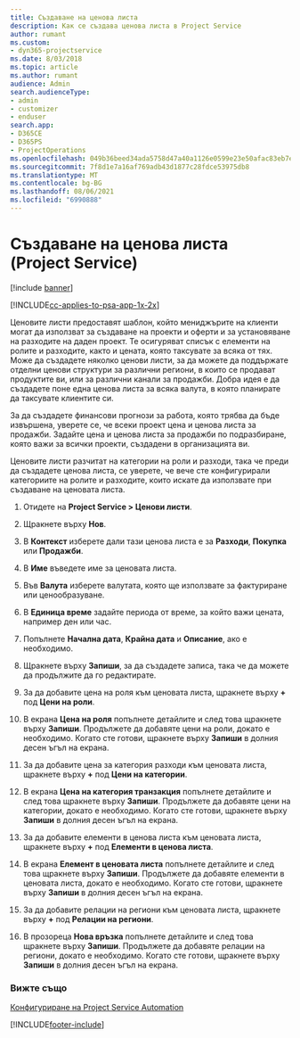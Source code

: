 ```yaml
---
title: Създаване на ценова листа
description: Как се създава ценова листа в Project Service
author: rumant
ms.custom:
- dyn365-projectservice
ms.date: 8/03/2018
ms.topic: article
ms.author: rumant
audience: Admin
search.audienceType:
- admin
- customizer
- enduser
search.app:
- D365CE
- D365PS
- ProjectOperations
ms.openlocfilehash: 049b36beed34ada5758d47a40a1126e0599e23e50afac83eb7ef0e37daaaaa65
ms.sourcegitcommit: 7f8d1e7a16af769adb43d1877c28fdce53975db8
ms.translationtype: MT
ms.contentlocale: bg-BG
ms.lasthandoff: 08/06/2021
ms.locfileid: "6990888"
---
```

# <a name="create-a-price-list-project-service"></a>Създаване на ценова листа (Project Service)

[!include [banner](../includes/psa-now-project-operations.md)]

[!INCLUDE[cc-applies-to-psa-app-1x-2x](../includes/cc-applies-to-psa-app-1x-2x.md)]

Ценовите листи предоставят шаблон, който мениджърите на клиенти могат да използват за създаване на проекти и оферти и за установяване на разходите на даден проект. Те осигуряват списък с елементи на ролите и разходите, както и цената, която таксувате за всяка от тях. Може да създадете няколко ценови листи, за да можете да поддържате отделни ценови структури за различни региони, в които се продават продуктите ви, или за различни канали за продажби. Добра идея е да създадете поне една ценова листа за всяка валута, в която планирате да таксувате клиентите си.  
  
За да създадете финансови прогнози за работа, която трябва да бъде извършена, уверете се, че всеки проект цена и ценова листа за продажби. Задайте цена и ценова листа за продажби по подразбиране, която важи за всички проекти, създадени в организацията ви.  
  
Ценовите листи разчитат на категории на роли и разходи, така че преди да създадете ценова листа, се уверете, че вече сте конфигурирали категориите на ролите и разходите, които искате да използвате при създаване на ценовата листа.  
  
1.  Отидете на **Project Service > Ценови листи**.  
  
2.  Щракнете върху **Нов**.  
  
3.  В **Контекст** изберете дали тази ценова листа е за **Разходи**, **Покупка** или **Продажби**.  
  
4.  В **Име** въведете име за ценовата листа.  
  
5.  Във **Валута** изберете валутата, която ще използвате за фактуриране или ценообразуване.  
  
6.  В **Единица време** задайте периода от време, за който важи цената, например ден или час.  
  
7.  Попълнете **Начална дата**, **Крайна дата** и **Описание**, ако е необходимо.  
  
8.  Щракнете върху **Запиши**, за да създадете записа, така че да можете да продължите да го редактирате.  
  
9. За да добавите цена на роля към ценовата листа, щракнете върху **+** под **Цени на роли**.  
  
10. В екрана **Цена на роля** попълнете детайлите и след това щракнете върху **Запиши**. Продължете да добавяте цени на роли, докато е необходимо. Когато сте готови, щракнете върху **Запиши** в долния десен ъгъл на екрана.  
  
11. За да добавите цена за категория разходи към ценовата листа, щракнете върху **+** под **Цени на категории**.  
  
12. В екрана **Цена на категория транзакция** попълнете детайлите и след това щракнете върху **Запиши**. Продължете да добавяте цени на категории, докато е необходимо. Когато сте готови, щракнете върху **Запиши** в долния десен ъгъл на екрана.  
  
13. За да добавите елементи в ценова листа към ценовата листа, щракнете върху **+** под **Елементи в ценова листа**.  
  
14. В екрана **Елемент в ценовата листа** попълнете детайлите и след това щракнете върху **Запиши**. Продължете да добавяте елементи в ценовата листа, докато е необходимо. Когато сте готови, щракнете върху **Запиши** в долния десен ъгъл на екрана.  
  
15. За да добавите релации на региони към ценовата листа, щракнете върху **+** под **Релации на региони**.  
  
16. В прозореца **Нова връзка** попълнете детайлите и след това щракнете върху **Запиши**. Продължете да добавяте релации на региони, докато е необходимо. Когато сте готови, щракнете върху **Запиши** в долния десен ъгъл на екрана.  
  
### <a name="see-also"></a>Вижте също  
 [Конфигуриране на Project Service Automation](../psa/configure.md)


[!INCLUDE[footer-include](../includes/footer-banner.md)]